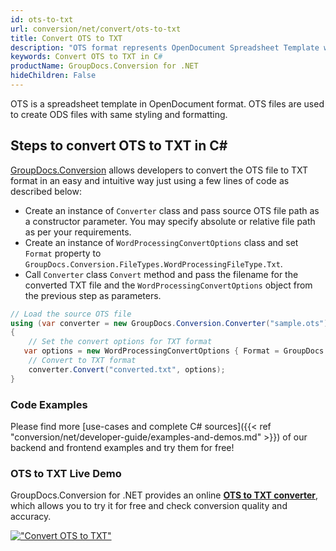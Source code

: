 ```yaml
---
id: ots-to-txt
url: conversion/net/convert/ots-to-txt
title: Convert OTS to TXT
description: "OTS format represents OpenDocument Spreadsheet Template with .ots extension. Learn how to convert OTS to TXT file programmatically in C# language using GroupDocs.Conversion for .NET library."
keywords: Convert OTS to TXT in C#
productName: GroupDocs.Conversion for .NET
hideChildren: False
---
```


OTS is a spreadsheet template in OpenDocument format. OTS files are used to create ODS files with same styling and formatting.

## Steps to convert OTS to TXT in C#

[GroupDocs.Conversion](https://products.groupdocs.com/conversion/net) allows developers to convert the OTS file to TXT format in an easy and intuitive way just using a few lines of code as described below:

* Create an instance of `Converter` class and pass source OTS file path as a constructor parameter. You may specify absolute or relative file path as per your requirements. 
* Create an instance of `WordProcessingConvertOptions` class and set `Format` property to `GroupDocs.Conversion.FileTypes.WordProcessingFileType.Txt`.
* Call `Converter` class `Convert` method and pass the filename for the converted TXT file and the `WordProcessingConvertOptions` object from the previous step as parameters.

```csharp
// Load the source OTS file
using (var converter = new GroupDocs.Conversion.Converter("sample.ots"))
{
    // Set the convert options for TXT format
   var options = new WordProcessingConvertOptions { Format = GroupDocs.Conversion.FileTypes.WordProcessingFileType.Txt };
    // Convert to TXT format
    converter.Convert("converted.txt", options);
}
```

### Code Examples

Please find more [use-cases and complete C# sources]({{< ref "conversion/net/developer-guide/examples-and-demos.md" >}}) of our backend and frontend examples and try them for free!

### OTS to TXT Live Demo

GroupDocs.Conversion for .NET provides an online [**OTS to TXT converter**](https://products.groupdocs.app/conversion/ots-to-txt), which allows you to try it for free and check conversion quality and accuracy.

[!["Convert OTS to TXT"](conversion/net/images/convert-to-txt/convert-ots-to-txt.png)](https://products.groupdocs.app/conversion/ots-to-txt)